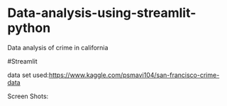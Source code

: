 # Data-analysis-using-streamlit-python
Data analysis of crime in california

#Streamlit

data set used:https://www.kaggle.com/psmavi104/san-francisco-crime-data

Screen Shots:

